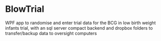BlowTrial
=========

WPF app to randomise and enter trial data for the BCG in low birth weight infants trial, with an sql server compact backend and dropbox folders to transfer/backup data to oversight computers
